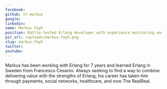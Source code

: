 ```yaml
---
facebook: 
github: tt-markus
google: 
linkedin: 
name: Markus Feyh
position: Battle-tested Erlang developer with experience monitoring and instrumenting stateless Erlang deployments
pic_url: /uploads/markus-feyh.png
slug: markus-feyh
twitter: 
youtube: 
---
```

<p>Markus has been working with Erlang for 7 years and learned Erlang in Sweden from Francesco Cesarini. Always seeking to find a way to combine delivering value with the strengths of Erlang, his career has taken him through payments, social networks, healthcare, and now The RealReal.</p>
